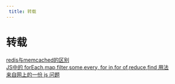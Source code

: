 ```yaml
---
 title: 转载
---
```


# 转载

[redis与memcached的区别](/archives/22758)    
[JS中的 forEach,map,filter,some,every, for in,for of,reduce,find 用法](/archives/27879)    
[来自网上的一份 js 问题](/archives/27918)    
